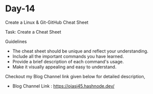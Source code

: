 
# Day-14

Create a Linux & Git-GitHub Cheat Sheet

Task: Create a Cheat Sheet

Guidelines
- The cheat sheet should be unique and reflect your understanding.
- Include all the important commands you have learned.
- Provide a brief description of each command's usage.
- Make it visually appealing and easy to understand.


Checkout my Blog Channel link given below for detailed description,

- Blog Channel Link : https://ojasj45.hashnode.dev/